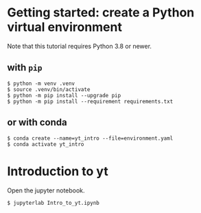# Getting started: create a Python virtual environment

Note that this tutorial requires Python 3.8 or newer.

## with `pip`
```shell
$ python -m venv .venv
$ source .venv/bin/activate
$ python -m pip install --upgrade pip
$ python -m pip install --requirement requirements.txt
```

## or with conda
```shell
$ conda create --name=yt_intro --file=environment.yaml
$ conda activate yt_intro
```


# Introduction to yt

Open the jupyter notebook.
```shell
$ jupyterlab Intro_to_yt.ipynb
```
